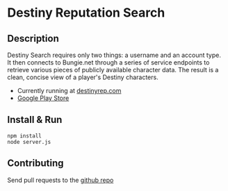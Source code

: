 Destiny Reputation Search
===================

Description
-------------
Destiny Search requires only two things: a username and an account type. It then connects to Bungie.net through a series of service endpoints to retrieve various pieces of publicly available character data. The result is a clean, concise view of a player's Destiny characters.

+ Currently running at [destinyrep.com](http://www.destinyrep.com/)
+ [Google Play Store](https://play.google.com/store/apps/details?id=com.jpapps.repsearch)


Install & Run
-------------
```
npm install
node server.js
```

Contributing
-------------
Send pull requests to the [github repo](https://github.com/pandapaul/destiny)